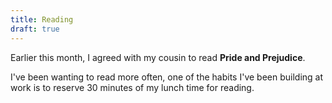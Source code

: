 ```yaml
---
title: Reading
draft: true
---
```


Earlier this month, I agreed with my cousin to read **Pride and Prejudice**.

I've been wanting to read more often, one of the habits I've been building at work is to reserve 30 minutes of my lunch time for reading.
